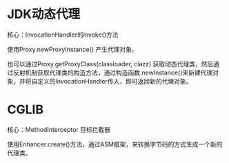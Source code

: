 # JDK动态代理
核心：InvocationHandler的invoke()方法

使用Proxy.newProxyInstance() 产生代理对象。

也可以通过Proxy.getProxyClass(classloader, clazz) 获取动态代理类，然后通过反射机制获取代理类的构造方法，通过构造函数.newInstance()来新建代理对象，并将自定义的InvocationHandler传入，即可返回新的代理对象。

# CGLIB
核心：MethodInterceptor 目标拦截器

使用Enhancer.create()方法，通过ASM框架，来转换字节码的方式生成一个新的代理类。

